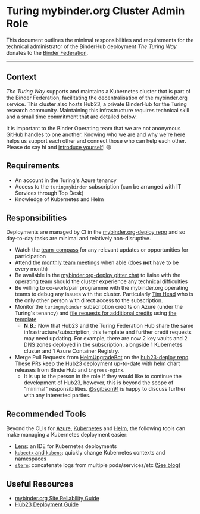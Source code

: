 # Turing mybinder.org Cluster Admin Role

This document outlines the minimal responsibilities and requirements for the technical administrator of the BinderHub deployment _The Turing Way_ donates to the [Binder Federation](https://blog.jupyter.org/the-international-binder-federation-4f6235c1537e).

---

## Context

_The Turing Way_ supports and maintains a Kubernetes cluster that is part of the Binder Federation, facilitating the decentralisation of the mybinder.org service.
This cluster also hosts Hub23, a private BinderHub for the Turing research community.
Maintaining this infrastructure requires technical skill and a small time commitment that are detailed below.

It is important to the Binder Operating team that we are not anonymous GitHub handles to one another.
Knowing who we are and why we're here helps us support each other and connect those who can help each other.
Please do say hi and [introduce yourself](https://discourse.jupyter.org/t/introduce-yourself/17)! :smile:

## Requirements

- An account in the Turing's Azure tenancy
- Access to the `turingmybinder` subscription (can be arranged with IT Services through Top Desk)
- Knowledge of Kubernetes and Helm

## Responsibilities

Deployments are managed by CI in the [mybinder.org-deploy repo](https://github.com/jupyterhub/mybinder.org-deploy) and so day-to-day tasks are minimal and relatively non-disruptive.

- Watch the [team-compass](https://github.com/jupyterhub/team-compass) for any relevant updates or opportunities for participation
- Attend the [monthly team meetings](https://jupyterhub-team-compass.readthedocs.io/en/latest/meetings.html) when able (does **not** have to be every month)
- Be available in the [mybinder.org-deploy gitter chat](https://gitter.im/jupyterhub/mybinder.org-deploy) to liaise with the operating team should the cluster experience any technical difficulties
- Be willing to co-work/pair programme with the mybinder.org operating teams to debug any issues with the cluster.
  Particularly [Tim Head](https://github.com/betatim) who is the only other person with direct access to the subscription.
- Monitor the `turingmybinder` subscription credits on Azure (under the Turing's tenancy) and [file requests for additional credits](https://turingcomplete.topdesk.net/tas/public/ssp/content/serviceflow?unid=fabf0809069f42a5a36c61d677da08fa&openedFromService=true) using [the template](credit_requests/turing_mybinder_azure_credit_request_template.md)
  - **N.B.:** Now that Hub23 and the Turing Federation Hub share the same infrastructure/subscription, this template and further credit requests may need updating.
    For example, there are now 2 key vaults and 2 DNS zones deployed in the subscription, alongside 1 Kubernetes cluster and 1 Azure Container Registry.
- Merge Pull Requests from [HelmUpgradeBot](https://github.com/HelmUpgradeBot) on the [hub23-deploy repo](https://github.com/alan-turing-institute/hub23-deploy).
  These PRs keep the Hub23 deployment up-to-date with helm chart releases from BinderHub and `ingress-nginx`.
  - It is up to the person in the role if they would like to continue the development of Hub23, however, this is beyond the scope of "minimal" responsibilities.
    [@sgibson91](https://github.com/sgibson91) is happy to discuss further with any interested parties.

## Recommended Tools

Beyond the CLIs for [Azure](https://docs.microsoft.com/en-us/cli/azure/install-azure-cli), [Kubernetes](https://kubernetes.io/docs/tasks/tools/) and [Helm](https://helm.sh/docs/intro/install/), the following tools can make managing a Kubernetes deployment easier:

- [Lens](https://k8slens.dev/): an IDE for Kubernetes deployments
- [`kubectx` and `kubens`](https://github.com/ahmetb/kubectx): quickly change Kubernetes contexts and namespaces
- [`stern`](https://github.com/wercker/stern): concatenate logs from multiple pods/services/etc ([See blog](https://kubernetes.io/blog/2016/10/tail-kubernetes-with-stern/))

## Useful Resources

- [mybinder.org Site Reliability Guide](https://mybinder-sre.readthedocs.io)
- [Hub23 Deployment Guide](https://alan-turing-institute.github.io/hub23-deploy)
